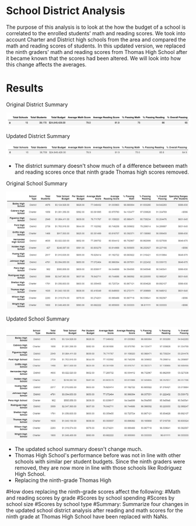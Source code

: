 # School District Analysis

The purpose of this analysis is to look at the how the budget of a school is correlated to the enrolled students' math and reading scores. We took into account Charter and District high schools from the area and compared the math and reading scores of students. In this updated version, we replaced the ninth graders' math and reading scores from Thomas High School after it became known that the scores had been altered. We will look into how this change affects the averages.

# Results

Original District Summary

![Original District Summary](https://github.com/remenars/Challenge4/blob/main/Resources/Original_District_Summary.png
)

Updated District Summary

![Updated District Summary](https://github.com/remenars/Challenge4/blob/main/Resources/Updated_District_Summary.png)

* The district summary doesn't show much of a difference between math and reading scores once that ninth grade Thomas high scores removed. 

Original School Summary

![Original School Summary](https://github.com/remenars/Challenge4/blob/main/Resources/Original_School_Summary.png)

Updated School Summary

![Updated School Summary](https://github.com/remenars/Challenge4/blob/main/Resources/Updated_School_Summary.png)

* The updated school summary doesn't change much.
* Thomas High School's performance before was not in line with other schools with similar per student budgets. Since the ninth graders were removed, they are now more in line with those schools like Rodriguez High School.
* Replacing the ninth-grade Thomas High 

#How does replacing the ninth-grade scores affect the following:
#Math and reading scores by grade
#Scores by school spending
#Scores by school size
#Scores by school type
#Summary: Summarize four changes in the updated school district analysis after reading and math scores for the ninth grade at Thomas High School have been replaced with NaNs.
